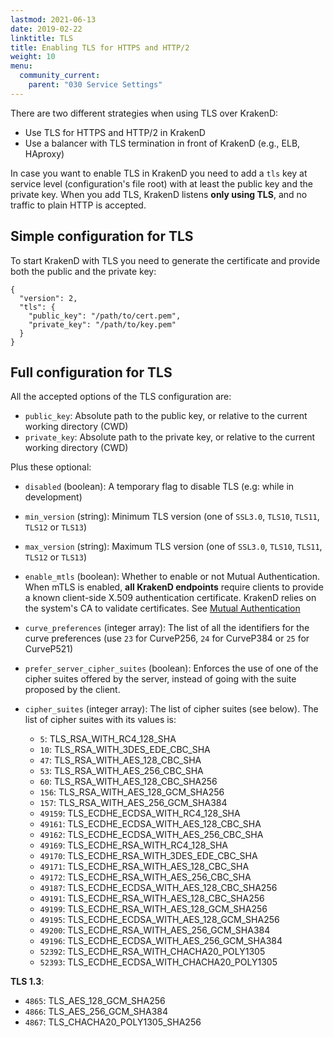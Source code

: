 ```yaml
---
lastmod: 2021-06-13
date: 2019-02-22
linktitle: TLS
title: Enabling TLS for HTTPS and HTTP/2
weight: 10
menu:
  community_current:
    parent: "030 Service Settings"
---
```

There are two different strategies when using TLS over KrakenD:

- Use TLS for HTTPS and HTTP/2 in KrakenD
- Use a balancer with TLS termination in front of KrakenD (e.g., ELB, HAproxy)

In case you want to enable TLS in KrakenD you need to add a `tls` key at service level (configuration's file root) with at least the public key and the private key. When you add TLS, KrakenD listens **only using TLS**, and no traffic to plain HTTP is accepted.

## Simple configuration for TLS
To start KrakenD with TLS you need to generate the certificate and provide both the public and the private key:

    {
      "version": 2,
      "tls": {
        "public_key": "/path/to/cert.pem",
        "private_key": "/path/to/key.pem"
      }
    }

## Full configuration for TLS
All the accepted options of the TLS configuration are:


- `public_key`: Absolute path to the public key, or relative to the current working directory (CWD)
- `private_key`: Absolute path to the private key, or relative to the current working directory (CWD)

Plus these optional:

- `disabled` (boolean): A temporary flag to disable TLS (e.g: while in development)
- `min_version` (string): Minimum TLS version (one of `SSL3.0`, `TLS10`, `TLS11`, `TLS12` or `TLS13`)
- `max_version` (string): Maximum TLS version (one of `SSL3.0`, `TLS10`, `TLS11`, `TLS12` or `TLS13`)
- `enable_mtls` (boolean): Whether to enable or not Mutual Authentication. When mTLS is enabled, **all KrakenD endpoints** require clients to provide a known client-side X.509 authentication certificate. KrakenD relies on the system's CA to validate certificates. See [Mutual Authentication](/docs/authorization/mutual-authentication/)
- `curve_preferences` (integer array): The list of all the identifiers for the curve preferences (use `23` for CurveP256, `24` for CurveP384 or `25` for CurveP521)
- `prefer_server_cipher_suites` (boolean): Enforces the use of one of the cipher suites offered by the server, instead of going with the suite proposed by the client.
- `cipher_suites` (integer array): The list of cipher suites (see below).
The list of cipher suites with its values is:

  - `5`: TLS_RSA_WITH_RC4_128_SHA
  - `10`: TLS_RSA_WITH_3DES_EDE_CBC_SHA
  - `47`: TLS_RSA_WITH_AES_128_CBC_SHA
  - `53`: TLS_RSA_WITH_AES_256_CBC_SHA
  - `60`: TLS_RSA_WITH_AES_128_CBC_SHA256
  - `156`: TLS_RSA_WITH_AES_128_GCM_SHA256
  - `157`: TLS_RSA_WITH_AES_256_GCM_SHA384
  - `49159`: TLS_ECDHE_ECDSA_WITH_RC4_128_SHA
  - `49161`: TLS_ECDHE_ECDSA_WITH_AES_128_CBC_SHA
  - `49162`: TLS_ECDHE_ECDSA_WITH_AES_256_CBC_SHA
  - `49169`: TLS_ECDHE_RSA_WITH_RC4_128_SHA
  - `49170`: TLS_ECDHE_RSA_WITH_3DES_EDE_CBC_SHA
  - `49171`: TLS_ECDHE_RSA_WITH_AES_128_CBC_SHA
  - `49172`: TLS_ECDHE_RSA_WITH_AES_256_CBC_SHA
  - `49187`: TLS_ECDHE_ECDSA_WITH_AES_128_CBC_SHA256
  - `49191`: TLS_ECDHE_RSA_WITH_AES_128_CBC_SHA256
  - `49199`: TLS_ECDHE_RSA_WITH_AES_128_GCM_SHA256
  - `49195`: TLS_ECDHE_ECDSA_WITH_AES_128_GCM_SHA256
  - `49200`: TLS_ECDHE_RSA_WITH_AES_256_GCM_SHA384
  - `49196`: TLS_ECDHE_ECDSA_WITH_AES_256_GCM_SHA384
  - `52392`: TLS_ECDHE_RSA_WITH_CHACHA20_POLY1305
  - `52393`: TLS_ECDHE_ECDSA_WITH_CHACHA20_POLY1305

**TLS 1.3**:

  - `4865`: TLS_AES_128_GCM_SHA256
  - `4866`: TLS_AES_256_GCM_SHA384
  - `4867`: TLS_CHACHA20_POLY1305_SHA256